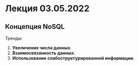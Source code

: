 # Лекция 03.05.2022
## Концепция NoSQL
Тренды:
1) __Увеличение числа данных__.
2) __Взаимосвязанность данных__.
3) __Использование слабоструктурированной информации__.
